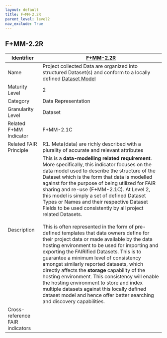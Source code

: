 ```yaml
---
layout: default
title: F+MM-2.2R
parent_level: level2
nav_exclude: True
---
```


## F+MM-2.2R

| Identifier | [F+MM-2.2R](https://github.com/FAIRplus/Data-Maturity/edit/v0.3/docs/_indicators/D.%20F+MM-2.2R.md) |
| ---------- | ----------|
| Name | Project collected Data are organized into structured Dataset(s) and conform to a locally defined [Dataset Model](https://fairplus.github.io/Data-Maturity/docs/Glossary/#dataset-model) |
| Maturity Level | 2 |
| Category | Data Representation |
| Granularity Level | Dataset |
| Related F+MM Indicator| F+MM-2.1C|
| Related FAIR Principle | R1. Meta(data) are richly described with a plurality of accurate and relevant attributes |
| Description | This is a **data-modelling related requirement**. More specifically, this indicator focuses on the data model used to describe the structure of the Dataset which is the form that data is modelled against for the purpose of being utilized for FAIR sharing and re-use (F+MM-2.1C). At Level 2, this model is simply a set of defined Dataset Types or Names and their respective Dataset Fields to be used consistently by all project related Datasets. <br> <br> This is often represented in the form of pre-defined templates that data owners define for their project data or made available by the data hosting environment to be used for importing and exporting the FAIRified Datasets. This is to guarantee a minimum level of consistency amongst similarly reported datasets, which directly affects the **storage** capability of the hosting environment. This consistency will enable the hosting environment to store and index multiple datasets against this locally defined dataset model and hence offer better searching and discovery capabilities. |
| Cross-reference FAIR indicators | |
